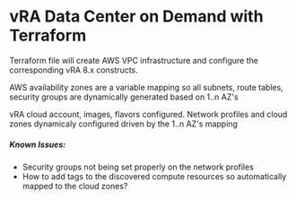 <h1>vRA Data Center on Demand with Terraform</h1>

Terraform file will create AWS VPC infrastructure and configure the corresponding vRA 8.x constructs.

AWS availability zones are a variable mapping so all subnets, route tables, security groups are dynamically generated based on 1..n AZ's

vRA cloud account, images, flavors configured.  Network profiles and cloud zones dynamicaly configured driven by the 1..n AZ's mapping

<h5>Known Issues:</h5> 
<ul>
	<li>Security groups not being set properly on the network profiles</li>
    <li>How to add tags to the discovered compute resources so automatically mapped to the cloud zones?</li>
</ul>